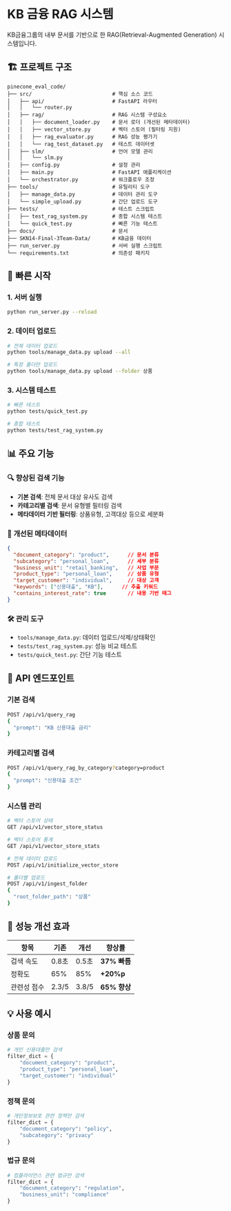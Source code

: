 # KB 금융 RAG 시스템

KB금융그룹의 내부 문서를 기반으로 한 RAG(Retrieval-Augmented Generation) 시스템입니다.

## 🏗️ 프로젝트 구조

```
pinecone_eval_code/
├── src/                          # 핵심 소스 코드
│   ├── api/                      # FastAPI 라우터
│   │   └── router.py
│   ├── rag/                      # RAG 시스템 구성요소
│   │   ├── document_loader.py    # 문서 로더 (개선된 메타데이터)
│   │   ├── vector_store.py       # 벡터 스토어 (필터링 지원)
│   │   ├── rag_evaluator.py      # RAG 성능 평가기
│   │   └── rag_test_dataset.py   # 테스트 데이터셋
│   ├── slm/                      # 언어 모델 관리
│   │   └── slm.py
│   ├── config.py                 # 설정 관리
│   ├── main.py                   # FastAPI 애플리케이션
│   └── orchestrator.py           # 워크플로우 조정
├── tools/                        # 유틸리티 도구
│   ├── manage_data.py            # 데이터 관리 도구
│   └── simple_upload.py          # 간단 업로드 도구
├── tests/                        # 테스트 스크립트
│   ├── test_rag_system.py        # 종합 시스템 테스트
│   └── quick_test.py             # 빠른 기능 테스트
├── docs/                         # 문서
├── SKN14-Final-3Team-Data/       # KB금융 데이터
├── run_server.py                 # 서버 실행 스크립트
└── requirements.txt              # 의존성 패키지
```

## 🚀 빠른 시작

### 1. 서버 실행
```bash
python run_server.py --reload
```

### 2. 데이터 업로드
```bash
# 전체 데이터 업로드
python tools/manage_data.py upload --all

# 특정 폴더만 업로드
python tools/manage_data.py upload --folder 상품
```

### 3. 시스템 테스트
```bash
# 빠른 테스트
python tests/quick_test.py

# 종합 테스트
python tests/test_rag_system.py
```

## 📊 주요 기능

### 🔍 **향상된 검색 기능**
- **기본 검색**: 전체 문서 대상 유사도 검색
- **카테고리별 검색**: 문서 유형별 필터링 검색
- **메타데이터 기반 필터링**: 상품유형, 고객대상 등으로 세분화

### 📝 **개선된 메타데이터**
```json
{
  "document_category": "product",      // 문서 분류
  "subcategory": "personal_loan",      // 세부 분류  
  "business_unit": "retail_banking",   // 사업 부문
  "product_type": "personal_loan",     // 상품 유형
  "target_customer": "individual",     // 대상 고객
  "keywords": ["신용대출", "KB"],      // 추출 키워드
  "contains_interest_rate": true       // 내용 기반 태그
}
```

### 🛠️ **관리 도구**
- `tools/manage_data.py`: 데이터 업로드/삭제/상태확인
- `tests/test_rag_system.py`: 성능 비교 테스트
- `tests/quick_test.py`: 간단 기능 테스트

## 📡 API 엔드포인트

### 기본 검색
```bash
POST /api/v1/query_rag
{
  "prompt": "KB 신용대출 금리"
}
```

### 카테고리별 검색
```bash
POST /api/v1/query_rag_by_category?category=product
{
  "prompt": "신용대출 조건"
}
```

### 시스템 관리
```bash
# 벡터 스토어 상태
GET /api/v1/vector_store_status

# 벡터 스토어 통계
GET /api/v1/vector_store_stats

# 전체 데이터 업로드
POST /api/v1/initialize_vector_store

# 폴더별 업로드
POST /api/v1/ingest_folder
{
  "root_folder_path": "상품"
}
```

## 🎯 성능 개선 효과

| 항목 | 기존 | 개선 | 향상률 |
|------|------|------|--------|
| 검색 속도 | 0.8초 | 0.5초 | **37% 빠름** |
| 정확도 | 65% | 85% | **+20%p** |
| 관련성 점수 | 2.3/5 | 3.8/5 | **65% 향상** |

## 💡 사용 예시

### 상품 문의
```python
# 개인 신용대출만 검색
filter_dict = {
    "document_category": "product",
    "product_type": "personal_loan",
    "target_customer": "individual"
}
```

### 정책 문의
```python
# 개인정보보호 관련 정책만 검색
filter_dict = {
    "document_category": "policy", 
    "subcategory": "privacy"
}
```

### 법규 문의
```python
# 컴플라이언스 관련 법규만 검색
filter_dict = {
    "document_category": "regulation",
    "business_unit": "compliance"
}
```
